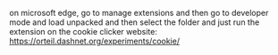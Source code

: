 on microsoft edge, go to manage extensions and then go to developer mode and load unpacked and then select the folder and just run the extension on the cookie clicker website: https://orteil.dashnet.org/experiments/cookie/
